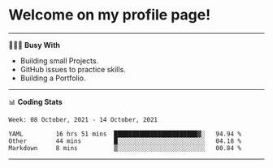 # Welcome on my profile page!
<!-- print(("dralla"[::-1]+"s").capitalize()) -->

---
👨🏻‍💻 **Busy With**
* Building small Projects.
* GitHub issues to practice skills.
* Building a Portfolio.

---
📊 **Coding Stats**
<!--START_SECTION:waka-->
```text
Week: 08 October, 2021 - 14 October, 2021

YAML         16 hrs 51 mins  ███████████████████████▓░   94.94 % 
Other        44 mins         █░░░░░░░░░░░░░░░░░░░░░░░░   04.18 % 
Markdown     8 mins          ▒░░░░░░░░░░░░░░░░░░░░░░░░   00.84 % 
```
<!--END_SECTION:waka-->
---
